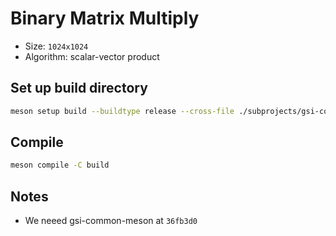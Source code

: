 # Binary Matrix Multiply

- Size: `1024x1024`
- Algorithm: scalar-vector product


## Set up build directory
```sh
meson setup build --buildtype release --cross-file ./subprojects/gsi-common-meson/cross-files/archs36_l4.txt
```


## Compile
```sh
meson compile -C build
```

## Notes

- We neeed gsi-common-meson at `36fb3d0`